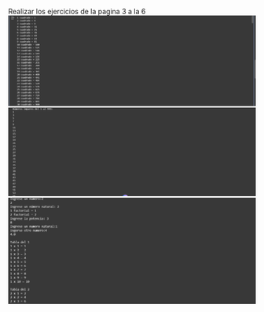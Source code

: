 Realizar los ejercicios de la pagina 3 a la 6
![Imagen 1](xd1.jpg)
![Imagen 2](xd2.jpg)
![Imagen 3](xd3.jpg)
